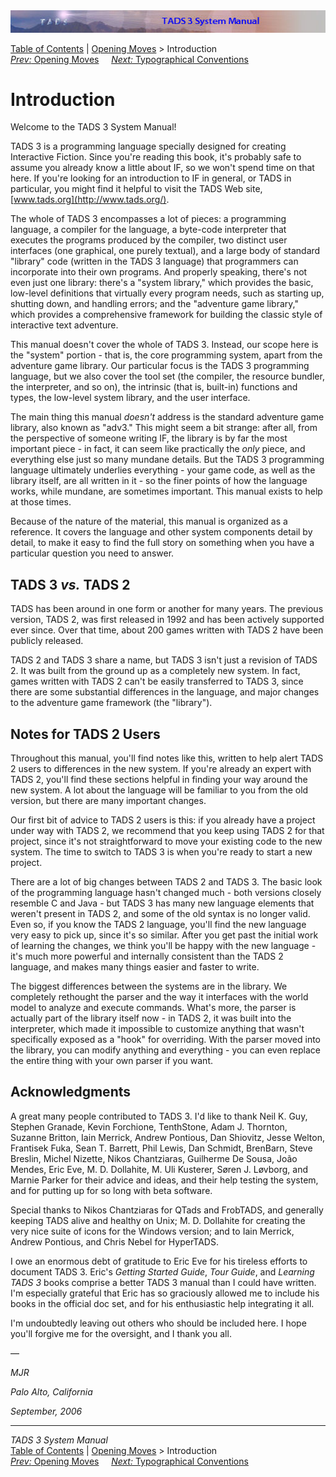 <div class="topbar">

<img src="topbar.jpg" data-border="0" />

</div>

<div class="nav">

<a href="toc.htm" class="nav">Table of Contents</a> \|
<a href="begin.htm" class="nav">Opening Moves</a> \> Introduction  
<span class="navnp"><a href="begin.htm" class="nav"><em>Prev:</em> Opening Moves</a>
    <a href="syntax.htm" class="nav"><em>Next:</em> Typographical
Conventions</a>     </span>

</div>

<div class="main">

# Introduction

Welcome to the TADS 3 System Manual!

TADS 3 is a programming language specially designed for creating
Interactive Fiction. Since you're reading this book, it's probably safe
to assume you already know a little about IF, so we won't spend time on
that here. If you're looking for an introduction to IF in general, or
TADS in particular, you might find it helpful to visit the TADS Web
site, [www.tads.org](http://www.tads.org/).

The whole of TADS 3 encompasses a lot of pieces: a programming language,
a compiler for the language, a byte-code interpreter that executes the
programs produced by the compiler, two distinct user interfaces (one
graphical, one purely textual), and a large body of standard "library"
code (written in the TADS 3 language) that programmers can incorporate
into their own programs. And properly speaking, there's not even just
one library: there's a "system library," which provides the basic,
low-level definitions that virtually every program needs, such as
starting up, shutting down, and handling errors; and the "adventure game
library," which provides a comprehensive framework for building the
classic style of interactive text adventure.

This manual doesn't cover the whole of TADS 3. Instead, our scope here
is the "system" portion - that is, the core programming system, apart
from the adventure game library. Our particular focus is the TADS 3
programming language, but we also cover the tool set (the compiler, the
resource bundler, the interpreter, and so on), the intrinsic (that is,
built-in) functions and types, the low-level system library, and the
user interface.

The main thing this manual *doesn't* address is the standard adventure
game library, also known as "adv3." This might seem a bit strange: after
all, from the perspective of someone writing IF, the library is by far
the most important piece - in fact, it can seem like practically the
*only* piece, and everything else just so many mundane details. But the
TADS 3 programming language ultimately underlies everything - your game
code, as well as the library itself, are all written in it - so the
finer points of how the language works, while mundane, are sometimes
important. This manual exists to help at those times.

Because of the nature of the material, this manual is organized as a
reference. It covers the language and other system components detail by
detail, to make it easy to find the full story on something when you
have a particular question you need to answer.

## TADS 3 *vs.* TADS 2

TADS has been around in one form or another for many years. The previous
version, TADS 2, was first released in 1992 and has been actively
supported ever since. Over that time, about 200 games written with TADS
2 have been publicly released.

TADS 2 and TADS 3 share a name, but TADS 3 isn't just a revision of TADS
2. It was built from the ground up as a completely new system. In fact,
games written with TADS 2 can't be easily transferred to TADS 3, since
there are some substantial differences in the language, and major
changes to the adventure game framework (the "library").

## Notes for TADS 2 Users

Throughout this manual, you'll find notes like this, written to help
alert TADS 2 users to differences in the new system. If you're already
an expert with TADS 2, you'll find these sections helpful in finding
your way around the new system. A lot about the language will be
familiar to you from the old version, but there are many important
changes.

Our first bit of advice to TADS 2 users is this: if you already have a
project under way with TADS 2, we recommend that you keep using TADS 2
for that project, since it's not straightforward to move your existing
code to the new system. The time to switch to TADS 3 is when you're
ready to start a new project.

There are a lot of big changes between TADS 2 and TADS 3. The basic look
of the programming language hasn't changed much - both versions closely
resemble C and Java - but TADS 3 has many new language elements that
weren't present in TADS 2, and some of the old syntax is no longer
valid. Even so, if you know the TADS 2 language, you'll find the new
language very easy to pick up, since it's so similar. After you get past
the initial work of learning the changes, we think you'll be happy with
the new language - it's much more powerful and internally consistent
than the TADS 2 language, and makes many things easier and faster to
write.

The biggest differences between the systems are in the library. We
completely rethought the parser and the way it interfaces with the world
model to analyze and execute commands. What's more, the parser is
actually part of the library itself now - in TADS 2, it was built into
the interpreter, which made it impossible to customize anything that
wasn't specifically exposed as a "hook" for overriding. With the parser
moved into the library, you can modify anything and everything - you can
even replace the entire thing with your own parser if you want.

## Acknowledgments

A great many people contributed to TADS 3. I'd like to thank Neil K.
Guy, Stephen Granade, Kevin Forchione, TenthStone, Adam J. Thornton,
Suzanne Britton, Iain Merrick, Andrew Pontious, Dan Shiovitz, Jesse
Welton, Frantisek Fuka, Sean T. Barrett, Phil Lewis, Dan Schmidt,
BrenBarn, Steve Breslin, Michel Nizette, Nikos Chantziaras, Guilherme De
Sousa, João Mendes, Eric Eve, M. D. Dollahite, M. Uli Kusterer, Søren J.
Løvborg, and Marnie Parker for their advice and ideas, and their help
testing the system, and for putting up for so long with beta software.

Special thanks to Nikos Chantziaras for QTads and FrobTADS, and
generally keeping TADS alive and healthy on Unix; M. D. Dollahite for
creating the very nice suite of icons for the Windows version; and to
Iain Merrick, Andrew Pontious, and Chris Nebel for HyperTADS.

I owe an enormous debt of gratitude to Eric Eve for his tireless efforts
to document TADS 3. Eric's *Getting Started Guide*, *Tour Guide*, and
*Learning TADS 3* books comprise a better TADS 3 manual than I could
have written. I'm especially grateful that Eric has so graciously
allowed me to include his books in the official doc set, and for his
enthusiastic help integrating it all.

I'm undoubtedly leaving out others who should be included here. I hope
you'll forgive me for the oversight, and I thank you all.

—

*MJR*

*Palo Alto, California*

*September, 2006*

</div>

------------------------------------------------------------------------

<div class="navb">

*TADS 3 System Manual*  
<a href="toc.htm" class="nav">Table of Contents</a> \|
<a href="begin.htm" class="nav">Opening Moves</a> \> Introduction  
<span class="navnp"><a href="begin.htm" class="nav"><em>Prev:</em> Opening Moves</a>
    <a href="syntax.htm" class="nav"><em>Next:</em> Typographical
Conventions</a>     </span>

</div>
